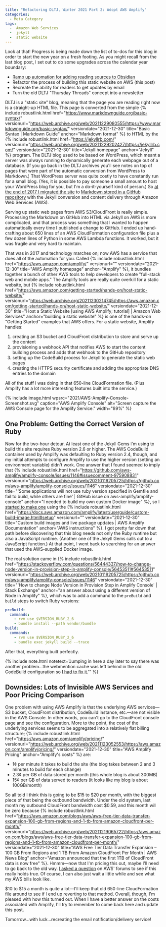 ```yaml
---
title: "Refactoring DLTJ, Winter 2021 Part 2: Adopt AWS Amplify"
categories:
  - Meta Category
tags:
  -  Amazon Web Services
  -  jekyll
  -  static website
---
```

Look at that! 
Progress is being made down the list of to-dos for this blog in order to start the new year on a fresh footing. 
As you might recall from the last blog post, I set out to do some upgrades across the calendar year boundary:

* [Ramp up automation for adding reading sources to Obsidian](/article/obsidian-journaling)
* Refactor the process of building this static website on AWS (this post)
* Recreate the ability for readers to get updates by email
* Turn the old DLTJ "Thursday Threads" concept into a newsletter

DLTJ is a "static site" blog, meaning that the page you are reading right now is a straight-up HTML file. 
This page is converted from the simple {% include robustlink.html href="https://www.markdownguide.org/basic-syntax/" versionurl="https://web.archive.org/web/20211229080555/https://www.markdownguide.org/basic-syntax/" versiondate="2021-12-30" title="Basic Syntax | Markdown Guide" anchor="Markdown format" %} to HTML by the {% include robustlink.html href="https://jekyllrb.com/" versionurl="https://web.archive.org/web/20211229202427/https://jekyllrb.com/" versiondate="2021-12-30" title="Jekyll homepage" anchor="Jekyll" %} program. 
The DLTJ blog used to be based on WordPress, which meant a server was always running to dynamically generate each webpage out of a database. 
(If you go back in the DLTJ archives you'll see notes on top of pages that were part of the automatic conversion from WordPress to Markdown.)
That WordPress server was quite costly to have constantly run for a small blog. 
(Yes, it is possible to pay someone a small amount to host your WordPress blog for you, but I'm a do-it-yourself kind of person.)
So [at the end of 2017 I migrated the site](/article/dltj-in-a-newwwyear/) to [Markdown stored in a GitHub repository](https://github.com/dltj/dltj-blog) with the Jekyll conversion and content delivery through Amazon Web Services (AWS). 

Serving up static web pages from AWS S3/CloudFront is really simple. 
Processing the Markdown on GitHub into HTML via Jekyll on AWS is more complicated, and that process was something that I wanted to happen automatically every time I published a change to GitHub.
I ended up hand-crafting about 650 lines of an AWS CloudFormation configuration file plus a few dozen lines of Python in some AWS Lambda functions. 
It worked, but it was fragile and very hard to maintain. 

That was in 2017 and technology marches on; now AWS has a service that does all of the automation for you. 
Called {% include robustlink.html href="https://aws.amazon.com/amplify/" versionurl="" versiondate="2021-12-30" title="AWS Amplify homepage" anchor="Amplify" %}, it bundles together a bunch of other AWS tools to help developers to create "full-stack web and mobile apps." 
The Amplify tools are really quite overkill for a static website, but {% include robustlink.html href="https://aws.amazon.com/getting-started/hands-on/host-static-website/" versionurl="https://web.archive.org/20211230214745/https://aws.amazon.com/getting-started/hands-on/host-static-website/" versiondate="2021-12-30" title="Host a Static Website [using AWS Amplify; tutorial] | Amazon Web Services" anchor="building a static website" %} is one of the hands-on "Getting Started" examples that AWS offers.
For a static website, Amplify handles:

1. creating an S3 bucket and CloudFront distribution to store and serve up the content
1. provisioning a webhook API that notifies AWS to start the content building process and adds that webhook to the GitHub repository 
1. setting up the CodeBuild process for Jekyll to generate the static web pages
1. creating the HTTPS security certificate and adding the appropriate DNS entries to the domain

All of the stuff I was doing in that 650-line CloudFormation file.
(Plus Amplify has a lot more interesting features built into the service.)

{% include image.html 
  wpsrc="2021/AWS-Amplify-Console-Screenshot.svg"
  caption="AWS Amplify Console"
  alt="Screen capture the AWS Console page for the Amplify Service."
  width="99%"
%}

## One Problem: Getting the Correct Version of Ruby
Now for the two-hour detour. 
At least one of the Jekyll Gems I'm using to build this site requires Ruby version 2.6 or higher. 
The AWS CodeBuild container used by Amplify was defaulting to Ruby version 2.4, though, and my initial attempts to configure Amplify to use the higher version (setting an environment variable) didn't work.
One answer that I found seemed to imply that {% include robustlink.html href="https://github.com/aws-amplify/amplify-console/issues/1146#issuecomment-975908831" versionurl="https://web.archive.org/web/20210119205725/https://github.com/aws-amplify/amplify-console/issues/1146" versiondate="2021-12-30" title="'Some applications will not use ruby version specified in Gemfile and fail to build, while others are fine' | GitHub issue on aws-amplify/amplify-console" anchor="I needed to build my own custom Docker image" %}, so I [started to make one](https://github.com/dltj/jekyll-serve-amplify/) using the {% include robustlink.html href="https://docs.aws.amazon.com/amplify/latest/userguide/custom-build-image.html#setup" versionurl="" versiondate="2021-12-30" title="Custom build images and live package updates | AWS Amplify Documentation" anchor="AWS instructions" %}.
I got pretty far down that path before discovering that this blog needs not only the Ruby runtime but also a JavaScript runtime.
(Another one of the Jekyll Gems calls out to a JavaScript function.)
At that point, I went back to searching for an answer that used the AWS-supplied Docker image.

The real solution came in {% include robustlink.html href="https://stackoverflow.com/questions/56444337/how-to-change-node-version-in-provision-step-in-amplify-console/56453511#56453511" versionurl="https://web.archive.org/web/20210119205725/https://github.com/aws-amplify/amplify-console/issues/1146" versiondate="2021-12-30" title="'How to change Node Version in Provision Step in Amplify Console' | Stack Exchange" anchor="an answer about using a different version of Node in Amplify" %}, which was to add a command to the `preBuild` and `build` steps to switch Ruby versions:

```yaml
preBuild:
  commands:
    - rvm use $VERSION_RUBY_2_6
    - bundle install --path vendor/bundle
build:
  commands:
    - rvm use $VERSION_RUBY_2_6
    - bundle exec jekyll build --trace
````

After that, everything built perfectly.

{% include note.html notetext='Jumping in here a day later to say there was another problem...the webmention cache was left behind in the old CodeBuild configuration so <a href="/article/fixing-webmentions">I had to fix it</a>."' %}

## Downsides: Lots of Invisible AWS Services and Poor Pricing Comparison
One problem with using AWS Amplify is that the underlying AWS services—S3 bucket, CloudFront distribution, CodeBuild instance, etc.—are not visible in the AWS Console. 
In other words, you can't go to the CloudFront console page and see the configuration.
More to the point, the cost of the underlying services seems to be aggregated into a relatively flat billing structure; {% include robustlink.html href="https://aws.amazon.com/amplify/pricing/" versionurl="https://web.archive.org/web/20211123052553/https://aws.amazon.com/amplify/pricing/" versiondate="2021-12-30" title="AWS Amplify Pricing" anchor="Amplify's costs" %} are:

* 1¢ per minute it takes to build the site (the blog takes between 2 and 3 minutes to build for each change)
* 2.3¢ per GB of data stored per month (this whole blog is about 300MB)
* 15¢ per GB of data served to readers (it looks like my blog is about 100GB/month)

So all told I think this is going to be $15 to $20 per month, with the biggest piece of that being the outbound bandwidth. 
Under the old system, last month my outbound CloudFront bandwidth cost $0.59, and this month will be zero because {% include robustlink.html href="https://aws.amazon.com/blogs/aws/aws-free-tier-data-transfer-expansion-100-gb-from-regions-and-1-tb-from-amazon-cloudfront-per-month/" versionurl="https://web.archive.org/web/20211219065722/https://aws.amazon.com/blogs/aws/aws-free-tier-data-transfer-expansion-100-gb-from-regions-and-1-tb-from-amazon-cloudfront-per-month/" versiondate="2021-12-30" title="AWS Free Tier Data Transfer Expansion – 100 GB From Regions and 1 TB From Amazon CloudFront Per Month | AWS News Blog" anchor="Amazon announced that the first 1TB of CloudFront data is now free" %}.
Hmmm—now that I'm pricing this out, maybe I'll need to go back to the old way. 
[I asked a question](https://repost.aws/questions/QUyy_CdDAKQ5Giy5ikzA0-0Q/does-amplify-outbound-bandwidth-fall-under-the-new-1-tb-month-free-tier-data-transfer-expansion-announced-for-cloud-front) on AWS' forums to see if this really holds true. 
Of course, I can also just wait a little while and see what my AWS bills look like.

$10 to $15 a month is quite a lot—I'll keep that old 650-line CloudFormation file around to see if I end up reverting to that method. 
Overall, though, I'm pleased with how this turned out.
When I have a better answer on the costs associated with Amplify, I'll try to remember to come back here and update this post.

Tomorrow...with luck...recreating the email notification/delivery service!